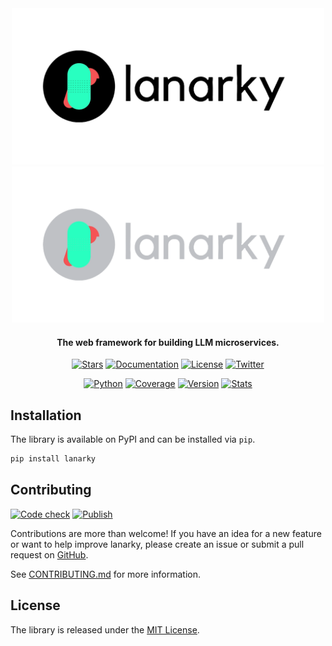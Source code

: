 <div align="center">

<img src="assets/logo-light-mode.png#gh-light-mode-only" alt="lanarky-logo-light-mode" width="500">
<img src="assets/logo-dark-mode.png#gh-dark-mode-only" alt="lanarky-logo-dark-mode" width="500">

<h4>The web framework for building LLM microservices.</h4>

[![Stars](https://img.shields.io/github/stars/ajndkr/lanarky)](https://github.com/ajndkr/lanarky/stargazers)
[![Documentation](https://img.shields.io/badge/documentation-ReadTheDocs-blue.svg)](https://lanarky.readthedocs.io/en/latest/)
[![License](https://img.shields.io/badge/License-MIT-yellow.svg)](https://github.com/ajndkr/lanarky/blob/main/LICENSE)
[![Twitter](https://img.shields.io/twitter/follow/LanarkyAPI?style=social)](https://twitter.com/intent/follow?screen_name=LanarkyAPI)

[![Python](https://img.shields.io/pypi/pyversions/lanarky.svg)](https://pypi.org/project/lanarky/)
[![Coverage](https://coveralls.io/repos/github/ajndkr/lanarky/badge.svg?branch=main)](https://coveralls.io/github/ajndkr/lanarky?branch=main)
[![Version](https://badge.fury.io/py/lanarky.svg)](https://pypi.org/project/lanarky/)
[![Stats](https://img.shields.io/pypi/dm/lanarky.svg)](https://pypistats.org/packages/lanarky)

</div>

## Installation

The library is available on PyPI and can be installed via `pip`.

```bash
pip install lanarky
```

## Contributing

[![Code check](https://github.com/ajndkr/lanarky/actions/workflows/code-check.yaml/badge.svg)](https://github.com/ajndkr/lanarky/actions/workflows/code-check.yaml)
[![Publish](https://github.com/ajndkr/lanarky/actions/workflows/publish.yaml/badge.svg)](https://github.com/ajndkr/lanarky/actions/workflows/publish.yaml)

Contributions are more than welcome! If you have an idea for a new feature or want to help improve lanarky,
please create an issue or submit a pull request on [GitHub](https://github.com/ajndkr/lanarky).

See [CONTRIBUTING.md](https://github.com/ajndkr/lanarky/blob/main/CONTRIBUTING.md) for more information.

## License

The library is released under the [MIT License](https://github.com/ajndkr/lanarky/blob/main/LICENSE).
